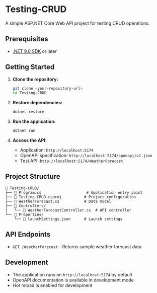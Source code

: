 # Testing-CRUD

A simple ASP.NET Core Web API project for testing CRUD operations.

## Prerequisites

- [.NET 9.0 SDK](https://dotnet.microsoft.com/download/dotnet/9.0) or later

## Getting Started

1. **Clone the repository:**

   ```bash
   git clone <your-repository-url>
   cd Testing-CRUD
   ```

2. **Restore dependencies:**

   ```bash
   dotnet restore
   ```

3. **Run the application:**

   ```bash
   dotnet run
   ```

4. **Access the API:**
   - Application: `http://localhost:5174`
   - OpenAPI specification: `http://localhost:5174/openapi/v1.json`
   - Test API: `http://localhost:5174/WeatherForecast`

## Project Structure

```
📁 Testing-CRUD/
├── 📄 Program.cs                    # Application entry point
├── 📄 Testing-CRUD.csproj          # Project configuration
├── 📄 WeatherForecast.cs           # Data model
├── 📁 Controllers/
│   └── 📄 WeatherForecastController.cs  # API controller
└── 📁 Properties/
    └── 📄 launchSettings.json      # Launch settings
```

## API Endpoints

- `GET /WeatherForecast` - Returns sample weather forecast data

## Development

- The application runs on `http://localhost:5174` by default
- OpenAPI documentation is available in development mode
- Hot reload is enabled for development
